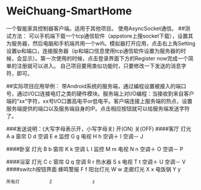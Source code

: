 # WeiChuang-SmartHome
一个智能家具控制器客户端。适用于其他项目。
使用AsyncSocket通信。
##测试方法：
可以手机端下载一个tcp通信软件（appstore上搜socket下载），设置其为服务器，然后电脑和手机端共用一个wifi。模拟器打开应用，点击右上角Setting设置ip和端口，连接服务器（ip和端口信息使用tcp通信软件设置为服务器的时候，会显示）。第一次使用的时候，点击登录界面下方的Register now完成一个简单的注册就可以进入。
自己项目要用类似功能时，只要修改一下发送的消息字符，即可。

##实际项目应用举例：
带Android系统的服务端，通过编程设置被接入的端口号，通过I/O口连接电灯之类的硬件模块。服务端上对I/O编程：当接收到来自客户端的“xx”字符，xx号I/O口置高电平or低电平。客户端连接上服务端的热点，设置服务端提供的端口以及服务端自身的IP。点击相应按钮就可以给服务端发送字符了。


###发送说明：(大写字母表示开，小写字母关)
                   开(ON)          关(OFF)
####客厅
        灯光         A               a
        窗帘         D               d
        空调         E               e
        监控         G               g
        电视         H               h
        空调＋       I
        空调－       J

####卧室
        灯光         B               b
        窗帘         K               k
        空调         L               l
        监控         M               m
        电视         N               n
        空调＋       O
        空调－       P

####浴室
        灯光         C               c
        窗帘         Q               q
        空调         R               r
     热水器          S               s
        电视         T               t
        空调＋       U 
        空调－       V
####switch按钮界面
	蜂鸣警报         F               f
	阳台灯光         W               w 
	走廊灯光         X               x
	电饭锅           Y               y

	所有灯           Z               z
